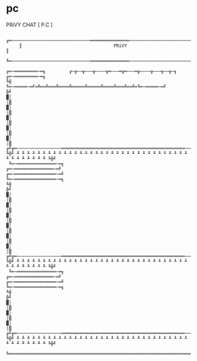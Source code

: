 # pc
PRiVY CHAT [ P.C ]

         ╔═──────────────────────────────═══════════════──────────────────────────────═╗
         ║                                   PRiVY                                     ║
         ╚═──────────────────────────────═══════════════──────────────────────────────═╝

    ╔═─═════════─═╗         ╔─╦──╦───╦────╦═───═╦═───═╦────╦───╦──╦─╗         ╔═─═════════─═╗
    ╚╬            ╚═─═════─═╝═╩══╩═══╩════╩═════╩═════╩════╩═══╩══╩═╚═─═════─═╝            ╬╝
    ▓│                                                                                     │▒
    ▓│                                                                                     │▒
    ▓│                                                                                     │▒
    ▓│                                                                                     │▒
    ▓│                                                                                     │▒
    ╔╝╦═─────────────────═══════════════════════════════════════════════─────────────────═╦╚╗
    ╚╬╝ ╨ ╨ ╨ ╨ ╨ ╨ ╨ ╨ ╨ ╨ ╨ ╨ ╨ ╨ ╨ ╨ ╨ ╨ ╨ ╨ ╨ ╨ ╨ ╨ ╨ ╨ ╨ ╨ ╨ ╨ ╨ ╨ ╨ ╨ ╨ ╨ ╨ ╨ ╨ ╨ ╨ ╚╬╝
     ╚═─═══════════════─═╗                                             ╔═─═══════════════─═╝
    ╔═─════════════════─═╝                                             ╚═─════════════════─═╗
    ╚╬                                                                                     ╬╝
    ▓│                                                                                     │▒
    ▓│                                                                                     │▒
    ▓│                                                                                     │▒
    ▓│                                                                                     │▒
    ▓│                                                                                     │▒
    ▓│                                                                                     │▒
    ╔╝╦═─────────────────═══════════════════════════════════════════════─────────────────═╦╚╗
    ╚╬╝ ╨ ╨ ╨ ╨ ╨ ╨ ╨ ╨ ╨ ╨ ╨ ╨ ╨ ╨ ╨ ╨ ╨ ╨ ╨ ╨ ╨ ╨ ╨ ╨ ╨ ╨ ╨ ╨ ╨ ╨ ╨ ╨ ╨ ╨ ╨ ╨ ╨ ╨ ╨ ╨ ╨ ╚╬╝
     ╚═─═══════════════─═╗                                             ╔═─═══════════════─═╝
    ╔═─════════════════─═╝                                             ╚═─════════════════─═╗
    ╚╬                                                                                     ╬╝
    ▓│                                                                                     │▒
    ▓│                                                                                     │▒
    ▓│                                                                                     │▒
    ╔╝╦═─────────────────═══════════════════════════════════════════════─────────────────═╦╚╗
    ╚╬╝ ╨ ╨ ╨ ╨ ╨ ╨ ╨ ╨ ╨ ╨ ╨ ╨ ╨ ╨ ╨ ╨ ╨ ╨ ╨ ╨ ╨ ╨ ╨ ╨ ╨ ╨ ╨ ╨ ╨ ╨ ╨ ╨ ╨ ╨ ╨ ╨ ╨ ╨ ╨ ╨ ╨ ╚╬╝
     ╚═════════════════════════════════════════════════════════════════════════════════════╝
